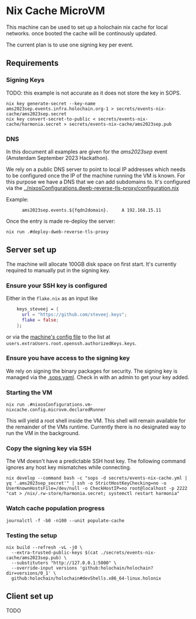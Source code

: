 # Nix Cache MicroVM

This machine can be used to set up a holochain nix cache for local networks.
once booted the cache will be continously updated.

The current plan is to use one signing key per event.

## Requirements

### Signing Keys

TODO: this example is not accurate as it does not store the key in SOPS.

```
nix key generate-secret --key-name ams2023sep.events.infra.holochain.org-1 > secrets/events-nix-cache/ams2023sep.secret
nix key convert-secret-to-public < secrets/events-nix-cache/harmonia.secret > secrets/events-nix-cache/ams2023sep.pub
```

### DNS
In this document all examples are given for the _ams2023sep_ event (Amsterdam September 2023 Hackathon).

We rely on a public DNS server to point to local IP addresses which needs to be configured once the IP of the machine running the VM is known.
For this purpose we have a DNS that we can add subdomains to. It's configured via the [../nixosConfigurations.dweb-reverse-tls-proxy/configuration.nix](../nixosConfigurations.dweb-reverse-tls-proxy/configuration.nix)

Example:

```zone
      ams2023sep.events.${fqdn2domain}.     A 192.168.15.11
```

Once the entry is made re-deploy the server:

```
nix run .#deploy-dweb-reverse-tls-proxy
```

## Server set up

The machine will allocate 100GB disk space on first start.
It's currently required to manually put in the signing key.

### Ensure your SSH key is configured

Either in the `flake.nix` as an input like

```nix
    keys_steveej = {
      url = "https://github.com/steveej.keys";
      flake = false;
    };
```

or via the [machine's config file](./configuration.nix_) to the list at `users.extraUsers.root.openssh.authorizedKeys.keys`.

### Ensure you have access to the signing key

We rely on signing the binary packages for security. The signing key is managed via the [.sops.yaml](../../.sops.yaml).
Check in with an admin to get your key added.

### Starting the VM

```
nix run .#nixosConfigurations.vm-nixcache.config.microvm.declaredRunner
```

This will yield a root shell inside the VM. This shell will remain available for the remainder of the VMs runtime.
Currently there is no designated way to run the VM in the background.

### Copy the signing key via SSH

The VM doesn't have a predictable SSH host key. The following command ignores any host key mismatches while connecting.

```
nix develop --command bash -c "sops -d secrets/events-nix-cache.yml | yq '.ams2023sep_secret'" | ssh -o StrictHostKeyChecking=no -o UserKnownHostsFile=/dev/null -o CheckHostIP=no root@localhost -p 2222 "cat > /nix/.rw-store/harmonia.secret; systemctl restart harmonia"
```

### Watch cache population progress

```
journalctl -f -b0 -n100 --unit populate-cache
```

### Testing the setup

```
nix build --refresh -vL -j0 \
  --extra-trusted-public-keys $(cat ./secrets/events-nix-cache/ams2023sep.pub) \
  --substituters "http://127.0.0.1:5000" \
  --override-input versions 'github:holochain/holochain?dir=versions/0_1' \
  github:holochain/holochain#devShells.x86_64-linux.holonix
```

## Client set up

TODO